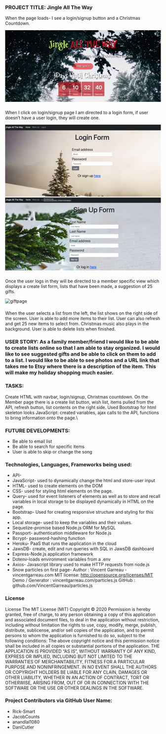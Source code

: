 ### PROJECT TITLE: 	Jingle All The Way



When the page loads- I see a login/signup button and a Christmas Countdown.



![Main Page](./images/mainpage.png)

###

When I click on login/signup page I am directed to a login form, if user doesn’t have a user login, they will create one.

![Overview](./images/login.png)
![Overview](./images/signup.png)

###

Once the user logs in they will be directed to a member specific view which displays a create list form, lists that have been made, a suggestion of 25 gifts.

![giftpage](https://user-images.githubusercontent.com/72281065/102923390-e54a7f00-444c-11eb-997c-e2f918d270b8.PNG)

###

When the user selects a list from the left, the list shows on the right side of the screen. User is able to add more items to their list. User can also refresh and get 25 new items to select from. Christmas music also plays in the background. 
User is able to delete lists when finished. 




### USER STORY: As a family member/friend I would like to be able to create lists online so that I am able to stay organized. I would like to see suggested gifts and be able to click on them to add to a list. I would like to be able to see photos and a URL link that takes me to Etsy where there is a description of the item. This will make my holiday shopping much easier.


### TASKS:
Create HTML with navbar, login/signup, Christmas countdown. On the Member page there is a create list button, wish list, items pulled from the API, refresh button, list contents on the right side. 
Used Bootstrap for html skeleton looks
JavaScript: created variables, ajax calls to the API, functions to bring information onto the page.\

### FUTURE DEVELOPMENTS:
* Be able to email list
* Be able to search for specific items
* User is able to skip or change the song



### Technologies, Languages, Frameworks being used:

* API-
* JavaScript- used to dynamically change the html and store-user input
* HTML- used to create elements on the DOM
* CSS- used for styling html elements on the page.
* Query- used for event listeners of elements as well as to store and recall variables in local storage to be displayed dynamically in HTML on the page. 
* Bootstrap- Used for creating responsive structure and styling for this app. 
* Local storage- used to keep the variables and their values.
* Sequelize-promise based Node.js ORM for MySQL
* Passport- authentication middleware for Node.js
* Bcrypt- password-hashing function 
* Heroku- PaaS that runs the application in the cloud
* JawsDB- create, edit and run queries with SQL in JawsDB dashboard
* Express-Node.js application framework
* Dotenv-loads environment variables from a .env
* Axios- Javascript library used to make HTTP requests from node.js
* Snow particles on first page- Author : Vincent Garreau  - vincentgarreau.com
MIT license: http://opensource.org/licenses/MIT
Demo / Generator : vincentgarreau.com/particles.js
GitHub : github.com/VincentGarreau/particles.js

### License
License
The MIT License (MIT) Copyright © 2020 Permission is hereby granted, free of charge, to any person obtaining a copy of this application and associated document files, to deal in the application without restriction, including without limitation the rights to use, copy, modify, merge, publish, distribute, sublicense, and/or sell copies of the application, and to permit persons to whom the application is furnished to do so, subject to the following conditions: The above copyright notice and this permission notice shall be included in all copies or substantial portions of the application. THE APPLICATION IS PROVIDED “AS IS”, WITHOUT WARRANTY OF ANY KIND, EXPRESS OR IMPLIED, INCLUDING BUT NOT LIMITED TO THE WARRANTIES OF MERCHANTABILITY, FITNESS FOR A PARTICULAR PURPOSE AND NONINFRINGEMENT. IN NO EVENT SHALL THE AUTHORS OR COPYRIGHT HOLDERS BE LIABLE FOR ANY CLAIN, DAMAGES OR OTHER LIABILITY, WHETHER IN AN ACTION OF CONTRACT, TORT OR OTHERWISE, ARISING FROM, OUT OF OR IN CONNECTION WITH THE SOFTWARE OR THE USE OR OTHER DEALINGS IN THE SOFTWARE.

### Project Contributors via GitHub User Name: 
* Rick-Smart
* JacobCounts
* anandlal1080
* DaniCutler
